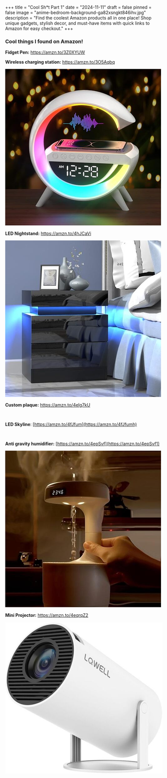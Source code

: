 +++
title = "Cool Sh*t Part 1"
date = "2024-11-11"
draft = false
pinned = false
image = "anime-bedroom-background-ga82xsngkt846ihv.jpg"
description = "Find the coolest Amazon products all in one place! Shop unique gadgets, stylish decor, and must-have items with quick links to Amazon for easy checkout."
+++
### **Cool things I found on Amazon!**

**Fidget Pen:** <https://amzn.to/3Z0XYUW>





**Wireless charging station:** <https://amzn.to/3O5Aqbq>

![](710o-cvvq3l._ac_sx679_.jpg)

**LED Nightstand:** <https://amzn.to/4hJCaVi>

![](61mkmy3mkpl._ac_sx679_.jpg)



**Custom plaque:** <https://amzn.to/4elg7kU>

![]()

**LED Skyline**: [https://amzn.to/4fJfum](https://amzn.to/4fJfumh)

![]()

**Anti gravity humidifier:** [https://amzn.to/4epSvf](https://amzn.to/4epSvf1)

![](2e595ad10d2a6b74503dc6d2b6753152275a0af0_original.jpeg)



**Mini Projector:** <https://amzn.to/4eqrqZ2>

![](51ts9d9ef2l._ac_sx679_.jpg)